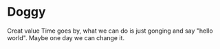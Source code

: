 # Doggy
Creat value
Time goes by, what we can do is just gonging and say "hello world". Maybe one day we can change it.
